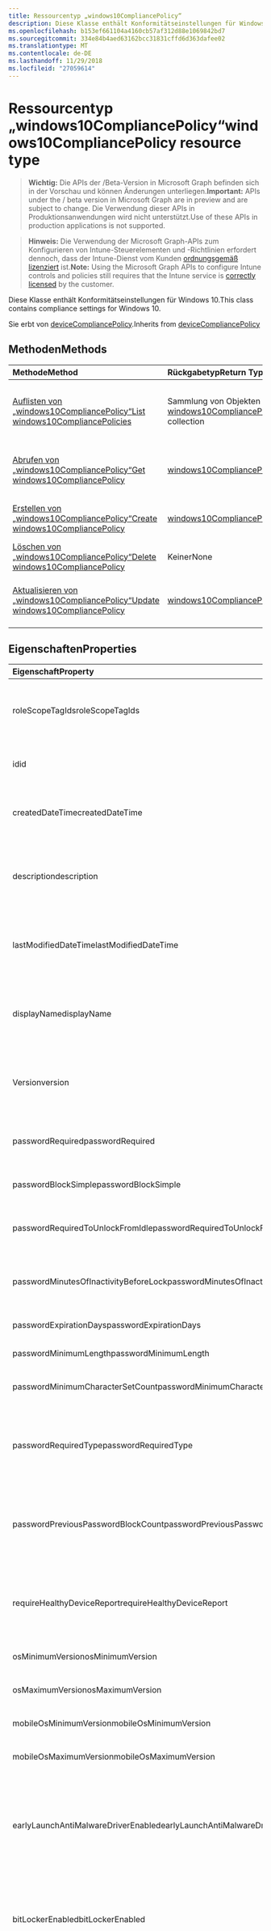 ```yaml
---
title: Ressourcentyp „windows10CompliancePolicy“
description: Diese Klasse enthält Konformitätseinstellungen für Windows 10.
ms.openlocfilehash: b153ef661104a4160cb57af312d88e1069842bd7
ms.sourcegitcommit: 334e84b4aed63162bcc31831cffd6d363dafee02
ms.translationtype: MT
ms.contentlocale: de-DE
ms.lasthandoff: 11/29/2018
ms.locfileid: "27059614"
---
```

# <a name="windows10compliancepolicy-resource-type"></a><span data-ttu-id="c45f6-103">Ressourcentyp „windows10CompliancePolicy“</span><span class="sxs-lookup"><span data-stu-id="c45f6-103">windows10CompliancePolicy resource type</span></span>

> <span data-ttu-id="c45f6-104">**Wichtig:** Die APIs der /Beta-Version in Microsoft Graph befinden sich in der Vorschau und können Änderungen unterliegen.</span><span class="sxs-lookup"><span data-stu-id="c45f6-104">**Important:** APIs under the / beta version in Microsoft Graph are in preview and are subject to change.</span></span> <span data-ttu-id="c45f6-105">Die Verwendung dieser APIs in Produktionsanwendungen wird nicht unterstützt.</span><span class="sxs-lookup"><span data-stu-id="c45f6-105">Use of these APIs in production applications is not supported.</span></span>

> <span data-ttu-id="c45f6-106">**Hinweis:** Die Verwendung der Microsoft Graph-APIs zum Konfigurieren von Intune-Steuerelementen und -Richtlinien erfordert dennoch, dass der Intune-Dienst vom Kunden [ordnungsgemäß lizenziert](https://go.microsoft.com/fwlink/?linkid=839381) ist.</span><span class="sxs-lookup"><span data-stu-id="c45f6-106">**Note:** Using the Microsoft Graph APIs to configure Intune controls and policies still requires that the Intune service is [correctly licensed](https://go.microsoft.com/fwlink/?linkid=839381) by the customer.</span></span>

<span data-ttu-id="c45f6-107">Diese Klasse enthält Konformitätseinstellungen für Windows 10.</span><span class="sxs-lookup"><span data-stu-id="c45f6-107">This class contains compliance settings for Windows 10.</span></span>

<span data-ttu-id="c45f6-108">Sie erbt von [deviceCompliancePolicy](../resources/intune-deviceconfig-devicecompliancepolicy.md).</span><span class="sxs-lookup"><span data-stu-id="c45f6-108">Inherits from [deviceCompliancePolicy](../resources/intune-deviceconfig-devicecompliancepolicy.md)</span></span>

## <a name="methods"></a><span data-ttu-id="c45f6-109">Methoden</span><span class="sxs-lookup"><span data-stu-id="c45f6-109">Methods</span></span>
|<span data-ttu-id="c45f6-110">Methode</span><span class="sxs-lookup"><span data-stu-id="c45f6-110">Method</span></span>|<span data-ttu-id="c45f6-111">Rückgabetyp</span><span class="sxs-lookup"><span data-stu-id="c45f6-111">Return Type</span></span>|<span data-ttu-id="c45f6-112">Beschreibung</span><span class="sxs-lookup"><span data-stu-id="c45f6-112">Description</span></span>|
|:---|:---|:---|
|[<span data-ttu-id="c45f6-113">Auflisten von „windows10CompliancePolicy“</span><span class="sxs-lookup"><span data-stu-id="c45f6-113">List windows10CompliancePolicies</span></span>](../api/intune-deviceconfig-windows10compliancepolicy-list.md)|<span data-ttu-id="c45f6-114">Sammlung von Objekten des Typs [windows10CompliancePolicy](../resources/intune-deviceconfig-windows10compliancepolicy.md)</span><span class="sxs-lookup"><span data-stu-id="c45f6-114">[windows10CompliancePolicy](../resources/intune-deviceconfig-windows10compliancepolicy.md) collection</span></span>|<span data-ttu-id="c45f6-115">Listet die Eigenschaften und Beziehungen von Objekten des Typs [windows10CompliancePolicy](../resources/intune-deviceconfig-windows10compliancepolicy.md) auf.</span><span class="sxs-lookup"><span data-stu-id="c45f6-115">List properties and relationships of the [windows10CompliancePolicy](../resources/intune-deviceconfig-windows10compliancepolicy.md) objects.</span></span>|
|[<span data-ttu-id="c45f6-116">Abrufen von „windows10CompliancePolicy“</span><span class="sxs-lookup"><span data-stu-id="c45f6-116">Get windows10CompliancePolicy</span></span>](../api/intune-deviceconfig-windows10compliancepolicy-get.md)|[<span data-ttu-id="c45f6-117">windows10CompliancePolicy</span><span class="sxs-lookup"><span data-stu-id="c45f6-117">windows10CompliancePolicy</span></span>](../resources/intune-deviceconfig-windows10compliancepolicy.md)|<span data-ttu-id="c45f6-118">Liest die Eigenschaften und Beziehungen von Objekten des Typs [windows10CompliancePolicy](../resources/intune-deviceconfig-windows10compliancepolicy.md).</span><span class="sxs-lookup"><span data-stu-id="c45f6-118">Read properties and relationships of the [windows10CompliancePolicy](../resources/intune-deviceconfig-windows10compliancepolicy.md) object.</span></span>|
|[<span data-ttu-id="c45f6-119">Erstellen von „windows10CompliancePolicy“</span><span class="sxs-lookup"><span data-stu-id="c45f6-119">Create windows10CompliancePolicy</span></span>](../api/intune-deviceconfig-windows10compliancepolicy-create.md)|[<span data-ttu-id="c45f6-120">windows10CompliancePolicy</span><span class="sxs-lookup"><span data-stu-id="c45f6-120">windows10CompliancePolicy</span></span>](../resources/intune-deviceconfig-windows10compliancepolicy.md)|<span data-ttu-id="c45f6-121">Erstellt neue Objekte des Typs [windows10CompliancePolicy](../resources/intune-deviceconfig-windows10compliancepolicy.md).</span><span class="sxs-lookup"><span data-stu-id="c45f6-121">Create a new [windows10CompliancePolicy](../resources/intune-deviceconfig-windows10compliancepolicy.md) object.</span></span>|
|[<span data-ttu-id="c45f6-122">Löschen von „windows10CompliancePolicy“</span><span class="sxs-lookup"><span data-stu-id="c45f6-122">Delete windows10CompliancePolicy</span></span>](../api/intune-deviceconfig-windows10compliancepolicy-delete.md)|<span data-ttu-id="c45f6-123">Keiner</span><span class="sxs-lookup"><span data-stu-id="c45f6-123">None</span></span>|<span data-ttu-id="c45f6-124">Löscht Objekte des Typs [windows10CompliancePolicy](../resources/intune-deviceconfig-windows10compliancepolicy.md).</span><span class="sxs-lookup"><span data-stu-id="c45f6-124">Deletes a [windows10CompliancePolicy](../resources/intune-deviceconfig-windows10compliancepolicy.md).</span></span>|
|[<span data-ttu-id="c45f6-125">Aktualisieren von „windows10CompliancePolicy“</span><span class="sxs-lookup"><span data-stu-id="c45f6-125">Update windows10CompliancePolicy</span></span>](../api/intune-deviceconfig-windows10compliancepolicy-update.md)|[<span data-ttu-id="c45f6-126">windows10CompliancePolicy</span><span class="sxs-lookup"><span data-stu-id="c45f6-126">windows10CompliancePolicy</span></span>](../resources/intune-deviceconfig-windows10compliancepolicy.md)|<span data-ttu-id="c45f6-127">Aktualisiert die Eigenschaften von Objekten des Typs [windows10CompliancePolicy](../resources/intune-deviceconfig-windows10compliancepolicy.md).</span><span class="sxs-lookup"><span data-stu-id="c45f6-127">Update the properties of a [windows10CompliancePolicy](../resources/intune-deviceconfig-windows10compliancepolicy.md) object.</span></span>|

## <a name="properties"></a><span data-ttu-id="c45f6-128">Eigenschaften</span><span class="sxs-lookup"><span data-stu-id="c45f6-128">Properties</span></span>
|<span data-ttu-id="c45f6-129">Eigenschaft</span><span class="sxs-lookup"><span data-stu-id="c45f6-129">Property</span></span>|<span data-ttu-id="c45f6-130">Typ</span><span class="sxs-lookup"><span data-stu-id="c45f6-130">Type</span></span>|<span data-ttu-id="c45f6-131">Beschreibung</span><span class="sxs-lookup"><span data-stu-id="c45f6-131">Description</span></span>|
|:---|:---|:---|
|<span data-ttu-id="c45f6-132">roleScopeTagIds</span><span class="sxs-lookup"><span data-stu-id="c45f6-132">roleScopeTagIds</span></span>|<span data-ttu-id="c45f6-133">Collection von Objekten des Typs „String“</span><span class="sxs-lookup"><span data-stu-id="c45f6-133">String collection</span></span>|<span data-ttu-id="c45f6-134">Liste der Bereich Tags für diese Instanz der Entität.</span><span class="sxs-lookup"><span data-stu-id="c45f6-134">List of Scope Tags for this Entity instance.</span></span> <span data-ttu-id="c45f6-135">Geerbt von [deviceCompliancePolicy](../resources/intune-deviceconfig-devicecompliancepolicy.md).</span><span class="sxs-lookup"><span data-stu-id="c45f6-135">Inherited from [deviceCompliancePolicy](../resources/intune-deviceconfig-devicecompliancepolicy.md)</span></span>|
|<span data-ttu-id="c45f6-136">id</span><span class="sxs-lookup"><span data-stu-id="c45f6-136">id</span></span>|<span data-ttu-id="c45f6-137">String</span><span class="sxs-lookup"><span data-stu-id="c45f6-137">String</span></span>|<span data-ttu-id="c45f6-138">Schlüssel der Entität</span><span class="sxs-lookup"><span data-stu-id="c45f6-138">Key of the entity.</span></span> <span data-ttu-id="c45f6-139">Geerbt von [deviceCompliancePolicy](../resources/intune-deviceconfig-devicecompliancepolicy.md).</span><span class="sxs-lookup"><span data-stu-id="c45f6-139">Inherited from [deviceCompliancePolicy](../resources/intune-deviceconfig-devicecompliancepolicy.md)</span></span>|
|<span data-ttu-id="c45f6-140">createdDateTime</span><span class="sxs-lookup"><span data-stu-id="c45f6-140">createdDateTime</span></span>|<span data-ttu-id="c45f6-141">DateTimeOffset</span><span class="sxs-lookup"><span data-stu-id="c45f6-141">DateTimeOffset</span></span>|<span data-ttu-id="c45f6-142">Datum und Uhrzeit der Erstellung des Objekts.</span><span class="sxs-lookup"><span data-stu-id="c45f6-142">DateTime the object was created.</span></span> <span data-ttu-id="c45f6-143">Geerbt von [deviceCompliancePolicy](../resources/intune-deviceconfig-devicecompliancepolicy.md).</span><span class="sxs-lookup"><span data-stu-id="c45f6-143">Inherited from [deviceCompliancePolicy](../resources/intune-deviceconfig-devicecompliancepolicy.md)</span></span>|
|<span data-ttu-id="c45f6-144">description</span><span class="sxs-lookup"><span data-stu-id="c45f6-144">description</span></span>|<span data-ttu-id="c45f6-145">String</span><span class="sxs-lookup"><span data-stu-id="c45f6-145">String</span></span>|<span data-ttu-id="c45f6-146">Beschreibung der Gerätekonfiguration (vom Administrator festgelegt).</span><span class="sxs-lookup"><span data-stu-id="c45f6-146">Admin provided description of the Device Configuration.</span></span> <span data-ttu-id="c45f6-147">Geerbt von [deviceCompliancePolicy](../resources/intune-deviceconfig-devicecompliancepolicy.md).</span><span class="sxs-lookup"><span data-stu-id="c45f6-147">Inherited from [deviceCompliancePolicy](../resources/intune-deviceconfig-devicecompliancepolicy.md)</span></span>|
|<span data-ttu-id="c45f6-148">lastModifiedDateTime</span><span class="sxs-lookup"><span data-stu-id="c45f6-148">lastModifiedDateTime</span></span>|<span data-ttu-id="c45f6-149">DateTimeOffset</span><span class="sxs-lookup"><span data-stu-id="c45f6-149">DateTimeOffset</span></span>|<span data-ttu-id="c45f6-150">Datum und Uhrzeit der letzten Änderung des Objekts.</span><span class="sxs-lookup"><span data-stu-id="c45f6-150">DateTime the object was last modified.</span></span> <span data-ttu-id="c45f6-151">Geerbt von [deviceCompliancePolicy](../resources/intune-deviceconfig-devicecompliancepolicy.md).</span><span class="sxs-lookup"><span data-stu-id="c45f6-151">Inherited from [deviceCompliancePolicy](../resources/intune-deviceconfig-devicecompliancepolicy.md)</span></span>|
|<span data-ttu-id="c45f6-152">displayName</span><span class="sxs-lookup"><span data-stu-id="c45f6-152">displayName</span></span>|<span data-ttu-id="c45f6-153">String</span><span class="sxs-lookup"><span data-stu-id="c45f6-153">String</span></span>|<span data-ttu-id="c45f6-154">Name der Gerätekonfiguration (vom Administrator festgelegt).</span><span class="sxs-lookup"><span data-stu-id="c45f6-154">Admin provided name of the device configuration.</span></span> <span data-ttu-id="c45f6-155">Geerbt von [deviceCompliancePolicy](../resources/intune-deviceconfig-devicecompliancepolicy.md).</span><span class="sxs-lookup"><span data-stu-id="c45f6-155">Inherited from [deviceCompliancePolicy](../resources/intune-deviceconfig-devicecompliancepolicy.md)</span></span>|
|<span data-ttu-id="c45f6-156">Version</span><span class="sxs-lookup"><span data-stu-id="c45f6-156">version</span></span>|<span data-ttu-id="c45f6-157">Int32</span><span class="sxs-lookup"><span data-stu-id="c45f6-157">Int32</span></span>|<span data-ttu-id="c45f6-158">Version der Gerätekonfiguration.</span><span class="sxs-lookup"><span data-stu-id="c45f6-158">Version of the device configuration.</span></span> <span data-ttu-id="c45f6-159">Geerbt von [deviceCompliancePolicy](../resources/intune-deviceconfig-devicecompliancepolicy.md).</span><span class="sxs-lookup"><span data-stu-id="c45f6-159">Inherited from [deviceCompliancePolicy](../resources/intune-deviceconfig-devicecompliancepolicy.md)</span></span>|
|<span data-ttu-id="c45f6-160">passwordRequired</span><span class="sxs-lookup"><span data-stu-id="c45f6-160">passwordRequired</span></span>|<span data-ttu-id="c45f6-161">Boolean</span><span class="sxs-lookup"><span data-stu-id="c45f6-161">Boolean</span></span>|<span data-ttu-id="c45f6-162">Legt fest, dass zum Entsperren des Windows-Geräts ein Kennwort erforderlich ist.</span><span class="sxs-lookup"><span data-stu-id="c45f6-162">Require a password to unlock Windows device.</span></span>|
|<span data-ttu-id="c45f6-163">passwordBlockSimple</span><span class="sxs-lookup"><span data-stu-id="c45f6-163">passwordBlockSimple</span></span>|<span data-ttu-id="c45f6-164">Boolean</span><span class="sxs-lookup"><span data-stu-id="c45f6-164">Boolean</span></span>|<span data-ttu-id="c45f6-165">Gibt an, ob einfache Kennwörter erlaubt sind.</span><span class="sxs-lookup"><span data-stu-id="c45f6-165">Indicates whether or not to block simple password.</span></span>|
|<span data-ttu-id="c45f6-166">passwordRequiredToUnlockFromIdle</span><span class="sxs-lookup"><span data-stu-id="c45f6-166">passwordRequiredToUnlockFromIdle</span></span>|<span data-ttu-id="c45f6-167">Boolean</span><span class="sxs-lookup"><span data-stu-id="c45f6-167">Boolean</span></span>|<span data-ttu-id="c45f6-168">Legt fest, dass zum Entsperren eines im Leerlauf laufenden Geräts ein Kennwort erforderlich ist.</span><span class="sxs-lookup"><span data-stu-id="c45f6-168">Require a password to unlock an idle device.</span></span>|
|<span data-ttu-id="c45f6-169">passwordMinutesOfInactivityBeforeLock</span><span class="sxs-lookup"><span data-stu-id="c45f6-169">passwordMinutesOfInactivityBeforeLock</span></span>|<span data-ttu-id="c45f6-170">Int32</span><span class="sxs-lookup"><span data-stu-id="c45f6-170">Int32</span></span>|<span data-ttu-id="c45f6-171">Zeitraum von Inaktivität in Minuten, nach dem die Eingabe eines Kennworts gefordert wird</span><span class="sxs-lookup"><span data-stu-id="c45f6-171">Minutes of inactivity before a password is required.</span></span>|
|<span data-ttu-id="c45f6-172">passwordExpirationDays</span><span class="sxs-lookup"><span data-stu-id="c45f6-172">passwordExpirationDays</span></span>|<span data-ttu-id="c45f6-173">Int32</span><span class="sxs-lookup"><span data-stu-id="c45f6-173">Int32</span></span>|<span data-ttu-id="c45f6-174">Zeitraum in Tagen bis zum Ablaufen des Kennworts</span><span class="sxs-lookup"><span data-stu-id="c45f6-174">The password expiration in days.</span></span>|
|<span data-ttu-id="c45f6-175">passwordMinimumLength</span><span class="sxs-lookup"><span data-stu-id="c45f6-175">passwordMinimumLength</span></span>|<span data-ttu-id="c45f6-176">Int32</span><span class="sxs-lookup"><span data-stu-id="c45f6-176">Int32</span></span>|<span data-ttu-id="c45f6-177">Mindestlänge des Kennworts</span><span class="sxs-lookup"><span data-stu-id="c45f6-177">The minimum password length.</span></span>|
|<span data-ttu-id="c45f6-178">passwordMinimumCharacterSetCount</span><span class="sxs-lookup"><span data-stu-id="c45f6-178">passwordMinimumCharacterSetCount</span></span>|<span data-ttu-id="c45f6-179">Int32</span><span class="sxs-lookup"><span data-stu-id="c45f6-179">Int32</span></span>|<span data-ttu-id="c45f6-180">Anzahl der Zeichensätze, die im Kennwort enthalten sein müssen</span><span class="sxs-lookup"><span data-stu-id="c45f6-180">The number of character sets required in the password.</span></span>|
|<span data-ttu-id="c45f6-181">passwordRequiredType</span><span class="sxs-lookup"><span data-stu-id="c45f6-181">passwordRequiredType</span></span>|[<span data-ttu-id="c45f6-182">requiredPasswordType</span><span class="sxs-lookup"><span data-stu-id="c45f6-182">requiredPasswordType</span></span>](../resources/intune-deviceconfig-requiredpasswordtype.md)|<span data-ttu-id="c45f6-183">Geforderter Kennworttyp.</span><span class="sxs-lookup"><span data-stu-id="c45f6-183">The required password type.</span></span> <span data-ttu-id="c45f6-184">Mögliche Werte sind: `deviceDefault`, `alphanumeric` und `numeric`.</span><span class="sxs-lookup"><span data-stu-id="c45f6-184">Possible values are: `deviceDefault`, `alphanumeric`, `numeric`.</span></span>|
|<span data-ttu-id="c45f6-185">passwordPreviousPasswordBlockCount</span><span class="sxs-lookup"><span data-stu-id="c45f6-185">passwordPreviousPasswordBlockCount</span></span>|<span data-ttu-id="c45f6-186">Int32</span><span class="sxs-lookup"><span data-stu-id="c45f6-186">Int32</span></span>|<span data-ttu-id="c45f6-187">Grenze für die Wiederverwendung von Kennwörtern. Der festgelegte Wert gibt an, von wie vielen der zuletzt genutzten Kennwörter sich das Kennwort unterscheiden muss.</span><span class="sxs-lookup"><span data-stu-id="c45f6-187">The number of previous passwords to prevent re-use of.</span></span>|
|<span data-ttu-id="c45f6-188">requireHealthyDeviceReport</span><span class="sxs-lookup"><span data-stu-id="c45f6-188">requireHealthyDeviceReport</span></span>|<span data-ttu-id="c45f6-189">Boolean</span><span class="sxs-lookup"><span data-stu-id="c45f6-189">Boolean</span></span>|<span data-ttu-id="c45f6-190">Legt fest, dass die Integrität von Geräten durch den Windows-Integritätsnachweis für Geräte bestätigt werden muss.</span><span class="sxs-lookup"><span data-stu-id="c45f6-190">Require devices to be reported as healthy by Windows Device Health Attestation.</span></span>|
|<span data-ttu-id="c45f6-191">osMinimumVersion</span><span class="sxs-lookup"><span data-stu-id="c45f6-191">osMinimumVersion</span></span>|<span data-ttu-id="c45f6-192">String</span><span class="sxs-lookup"><span data-stu-id="c45f6-192">String</span></span>|<span data-ttu-id="c45f6-193">Mindestversion von Windows 10</span><span class="sxs-lookup"><span data-stu-id="c45f6-193">Minimum Windows 10 version.</span></span>|
|<span data-ttu-id="c45f6-194">osMaximumVersion</span><span class="sxs-lookup"><span data-stu-id="c45f6-194">osMaximumVersion</span></span>|<span data-ttu-id="c45f6-195">String</span><span class="sxs-lookup"><span data-stu-id="c45f6-195">String</span></span>|<span data-ttu-id="c45f6-196">Maximalversion von Windows 10</span><span class="sxs-lookup"><span data-stu-id="c45f6-196">Maximum Windows 10 version.</span></span>|
|<span data-ttu-id="c45f6-197">mobileOsMinimumVersion</span><span class="sxs-lookup"><span data-stu-id="c45f6-197">mobileOsMinimumVersion</span></span>|<span data-ttu-id="c45f6-198">String</span><span class="sxs-lookup"><span data-stu-id="c45f6-198">String</span></span>|<span data-ttu-id="c45f6-199">Mindestversion von Windows Phone</span><span class="sxs-lookup"><span data-stu-id="c45f6-199">Minimum Windows Phone version.</span></span>|
|<span data-ttu-id="c45f6-200">mobileOsMaximumVersion</span><span class="sxs-lookup"><span data-stu-id="c45f6-200">mobileOsMaximumVersion</span></span>|<span data-ttu-id="c45f6-201">String</span><span class="sxs-lookup"><span data-stu-id="c45f6-201">String</span></span>|<span data-ttu-id="c45f6-202">Maximalversion von Windows Phone</span><span class="sxs-lookup"><span data-stu-id="c45f6-202">Maximum Windows Phone version.</span></span>|
|<span data-ttu-id="c45f6-203">earlyLaunchAntiMalwareDriverEnabled</span><span class="sxs-lookup"><span data-stu-id="c45f6-203">earlyLaunchAntiMalwareDriverEnabled</span></span>|<span data-ttu-id="c45f6-204">Boolescher Wert</span><span class="sxs-lookup"><span data-stu-id="c45f6-204">Boolean</span></span>|<span data-ttu-id="c45f6-205">Legt fest, dass die Integrität von Geräten durch den Windows-Integritätsnachweis für Geräte bestätigt werden muss: Der Treiber für Antischadsoftware-Frühstart ist aktiviert.</span><span class="sxs-lookup"><span data-stu-id="c45f6-205">Require devices to be reported as healthy by Windows Device Health Attestation - early launch antimalware driver is enabled.</span></span>|
|<span data-ttu-id="c45f6-206">bitLockerEnabled</span><span class="sxs-lookup"><span data-stu-id="c45f6-206">bitLockerEnabled</span></span>|<span data-ttu-id="c45f6-207">Boolescher Wert</span><span class="sxs-lookup"><span data-stu-id="c45f6-207">Boolean</span></span>|<span data-ttu-id="c45f6-208">Legt fest, dass die Integrität von Geräten durch den Windows-Integritätsnachweis für Geräte bestätigt werden muss: BitLocker ist aktiviert.</span><span class="sxs-lookup"><span data-stu-id="c45f6-208">Require devices to be reported healthy by Windows Device Health Attestation - bit locker is enabled</span></span>|
|<span data-ttu-id="c45f6-209">secureBootEnabled</span><span class="sxs-lookup"><span data-stu-id="c45f6-209">secureBootEnabled</span></span>|<span data-ttu-id="c45f6-210">Boolescher Wert</span><span class="sxs-lookup"><span data-stu-id="c45f6-210">Boolean</span></span>|<span data-ttu-id="c45f6-211">Legt fest, dass die Integrität von Geräten durch den Windows-Integritätsnachweis für Geräte bestätigt werden muss: Die Option „Sicherer Start“ ist aktiviert.</span><span class="sxs-lookup"><span data-stu-id="c45f6-211">Require devices to be reported as healthy by Windows Device Health Attestation - secure boot is enabled.</span></span>|
|<span data-ttu-id="c45f6-212">codeIntegrityEnabled</span><span class="sxs-lookup"><span data-stu-id="c45f6-212">codeIntegrityEnabled</span></span>|<span data-ttu-id="c45f6-213">Boolescher Wert</span><span class="sxs-lookup"><span data-stu-id="c45f6-213">Boolean</span></span>|<span data-ttu-id="c45f6-214">Legt fest, dass die Integrität von Geräten durch den Windows-Integritätsnachweis für Geräte bestätigt werden muss.</span><span class="sxs-lookup"><span data-stu-id="c45f6-214">Require devices to be reported as healthy by Windows Device Health Attestation.</span></span>|
|<span data-ttu-id="c45f6-215">storageRequireEncryption</span><span class="sxs-lookup"><span data-stu-id="c45f6-215">storageRequireEncryption</span></span>|<span data-ttu-id="c45f6-216">Boolescher Wert</span><span class="sxs-lookup"><span data-stu-id="c45f6-216">Boolean</span></span>|<span data-ttu-id="c45f6-217">Legt fest, dass auf Windows-Geräten Verschlüsselung gefordert wird.</span><span class="sxs-lookup"><span data-stu-id="c45f6-217">Require encryption on windows devices.</span></span>|
|<span data-ttu-id="c45f6-218">activeFirewallRequired</span><span class="sxs-lookup"><span data-stu-id="c45f6-218">activeFirewallRequired</span></span>|<span data-ttu-id="c45f6-219">Boolesch</span><span class="sxs-lookup"><span data-stu-id="c45f6-219">Boolean</span></span>|<span data-ttu-id="c45f6-220">Erfordern Sie active Firewall auf Windows-Geräten.</span><span class="sxs-lookup"><span data-stu-id="c45f6-220">Require active firewall on Windows devices.</span></span>|
|<span data-ttu-id="c45f6-221">defenderEnabled</span><span class="sxs-lookup"><span data-stu-id="c45f6-221">defenderEnabled</span></span>|<span data-ttu-id="c45f6-222">Boolesch</span><span class="sxs-lookup"><span data-stu-id="c45f6-222">Boolean</span></span>|<span data-ttu-id="c45f6-223">Benötigen Sie Windows Defender Modul auf Windows-Geräten.</span><span class="sxs-lookup"><span data-stu-id="c45f6-223">Require Windows Defender Antimalware on Windows devices.</span></span>|
|<span data-ttu-id="c45f6-224">defenderVersion</span><span class="sxs-lookup"><span data-stu-id="c45f6-224">defenderVersion</span></span>|<span data-ttu-id="c45f6-225">String</span><span class="sxs-lookup"><span data-stu-id="c45f6-225">String</span></span>|<span data-ttu-id="c45f6-226">Benötigen Sie mindestens Version von Windows Defender Modul auf Windows-Geräten.</span><span class="sxs-lookup"><span data-stu-id="c45f6-226">Require Windows Defender Antimalware minimum version on Windows devices.</span></span>|
|<span data-ttu-id="c45f6-227">signatureOutOfDate</span><span class="sxs-lookup"><span data-stu-id="c45f6-227">signatureOutOfDate</span></span>|<span data-ttu-id="c45f6-228">Boolesch</span><span class="sxs-lookup"><span data-stu-id="c45f6-228">Boolean</span></span>|<span data-ttu-id="c45f6-229">Benötigen Sie Windows Defender Modul Signatur, um auf Windows-Geräten Stand sein.</span><span class="sxs-lookup"><span data-stu-id="c45f6-229">Require Windows Defender Antimalware Signature to be up to date on Windows devices.</span></span>|
|<span data-ttu-id="c45f6-230">rtpEnabled</span><span class="sxs-lookup"><span data-stu-id="c45f6-230">rtpEnabled</span></span>|<span data-ttu-id="c45f6-231">Boolesch</span><span class="sxs-lookup"><span data-stu-id="c45f6-231">Boolean</span></span>|<span data-ttu-id="c45f6-232">Benötigen Sie Windows Defender Modul Real-Time Schutz auf Windows-Geräten.</span><span class="sxs-lookup"><span data-stu-id="c45f6-232">Require Windows Defender Antimalware Real-Time Protection on Windows devices.</span></span>|
|<span data-ttu-id="c45f6-233">antivirusRequired</span><span class="sxs-lookup"><span data-stu-id="c45f6-233">antivirusRequired</span></span>|<span data-ttu-id="c45f6-234">Boolesch</span><span class="sxs-lookup"><span data-stu-id="c45f6-234">Boolean</span></span>|<span data-ttu-id="c45f6-235">Erfordern Sie Antivirus-Lösung mit Windows Decurity Center befinden registriert und Überwachung (z. B. Symantec, Windows Defender).</span><span class="sxs-lookup"><span data-stu-id="c45f6-235">Require any Antivirus solution registered with Windows Decurity Center to be on and monitoring (e.g. Symantec, Windows Defender).</span></span>|
|<span data-ttu-id="c45f6-236">antiSpywareRequired</span><span class="sxs-lookup"><span data-stu-id="c45f6-236">antiSpywareRequired</span></span>|<span data-ttu-id="c45f6-237">Boolesch</span><span class="sxs-lookup"><span data-stu-id="c45f6-237">Boolean</span></span>|<span data-ttu-id="c45f6-238">Erfordern Sie AntiSpyware-Lösung mit Windows Decurity Center befinden registriert und Überwachung (z. B. Symantec, Windows Defender).</span><span class="sxs-lookup"><span data-stu-id="c45f6-238">Require any AntiSpyware solution registered with Windows Decurity Center to be on and monitoring (e.g. Symantec, Windows Defender).</span></span>|
|<span data-ttu-id="c45f6-239">validOperatingSystemBuildRanges</span><span class="sxs-lookup"><span data-stu-id="c45f6-239">validOperatingSystemBuildRanges</span></span>|<span data-ttu-id="c45f6-240">[OperatingSystemVersionRange](../resources/intune-deviceconfig-operatingsystemversionrange.md) -Auflistung</span><span class="sxs-lookup"><span data-stu-id="c45f6-240">[operatingSystemVersionRange](../resources/intune-deviceconfig-operatingsystemversionrange.md) collection</span></span>|<span data-ttu-id="c45f6-241">Das gültige Betriebssystem erstellen Bereiche auf Windows-Geräten.</span><span class="sxs-lookup"><span data-stu-id="c45f6-241">The valid operating system build ranges on Windows devices.</span></span> <span data-ttu-id="c45f6-242">Diese Collection darf maximal 10.000 Elemente enthalten.</span><span class="sxs-lookup"><span data-stu-id="c45f6-242">This collection can contain a maximum of 10000 elements.</span></span>|
|<span data-ttu-id="c45f6-243">deviceThreatProtectionEnabled</span><span class="sxs-lookup"><span data-stu-id="c45f6-243">deviceThreatProtectionEnabled</span></span>|<span data-ttu-id="c45f6-244">Boolescher Wert</span><span class="sxs-lookup"><span data-stu-id="c45f6-244">Boolean</span></span>|<span data-ttu-id="c45f6-245">Legt fest, dass auf Geräten der Gerätebedrohungsschutz aktiviert sein muss.</span><span class="sxs-lookup"><span data-stu-id="c45f6-245">Require that devices have enabled device threat protection.</span></span>|
|<span data-ttu-id="c45f6-246">deviceThreatProtectionRequiredSecurityLevel</span><span class="sxs-lookup"><span data-stu-id="c45f6-246">deviceThreatProtectionRequiredSecurityLevel</span></span>|[<span data-ttu-id="c45f6-247">deviceThreatProtectionLevel</span><span class="sxs-lookup"><span data-stu-id="c45f6-247">deviceThreatProtectionLevel</span></span>](../resources/intune-deviceconfig-devicethreatprotectionlevel.md)|<span data-ttu-id="c45f6-248">Erfordern Sie Gerät Bedrohung minimalem Risiko Mail-Schutzstufe Kompatibilität vorgesehenen Unwichtigstes.</span><span class="sxs-lookup"><span data-stu-id="c45f6-248">Require Device Threat Protection minimum risk level to report noncompliance.</span></span> <span data-ttu-id="c45f6-249">Mögliche Werte sind: `unavailable`, `secured`, `low`, `medium`, `high` und `notSet`.</span><span class="sxs-lookup"><span data-stu-id="c45f6-249">Possible values are: `unavailable`, `secured`, `low`, `medium`, `high`, `notSet`.</span></span>|
|<span data-ttu-id="c45f6-250">configurationManagerComplianceRequired</span><span class="sxs-lookup"><span data-stu-id="c45f6-250">configurationManagerComplianceRequired</span></span>|<span data-ttu-id="c45f6-251">Boolesch</span><span class="sxs-lookup"><span data-stu-id="c45f6-251">Boolean</span></span>|<span data-ttu-id="c45f6-252">SCCM Compliance Zustand berücksichtigt für Intune Compliance Zustand berücksichtigen müssen.</span><span class="sxs-lookup"><span data-stu-id="c45f6-252">Require to consider SCCM Compliance state into consideration for Intune Compliance State.</span></span>|

## <a name="relationships"></a><span data-ttu-id="c45f6-253">Beziehungen</span><span class="sxs-lookup"><span data-stu-id="c45f6-253">Relationships</span></span>
|<span data-ttu-id="c45f6-254">Beziehung</span><span class="sxs-lookup"><span data-stu-id="c45f6-254">Relationship</span></span>|<span data-ttu-id="c45f6-255">Typ</span><span class="sxs-lookup"><span data-stu-id="c45f6-255">Type</span></span>|<span data-ttu-id="c45f6-256">Beschreibung</span><span class="sxs-lookup"><span data-stu-id="c45f6-256">Description</span></span>|
|:---|:---|:---|
|<span data-ttu-id="c45f6-257">scheduledActionsForRule</span><span class="sxs-lookup"><span data-stu-id="c45f6-257">scheduledActionsForRule</span></span>|<span data-ttu-id="c45f6-258">Sammlung von Objekten des Typs [deviceComplianceScheduledActionForRule](../resources/intune-deviceconfig-devicecompliancescheduledactionforrule.md)</span><span class="sxs-lookup"><span data-stu-id="c45f6-258">[deviceComplianceScheduledActionForRule](../resources/intune-deviceconfig-devicecompliancescheduledactionforrule.md) collection</span></span>|<span data-ttu-id="c45f6-259">Liste der geplanten Aktionen für die Regel. Geerbt von [deviceCompliancePolicy](../resources/intune-deviceconfig-devicecompliancepolicy.md).</span><span class="sxs-lookup"><span data-stu-id="c45f6-259">The list of scheduled action for this rule Inherited from [deviceCompliancePolicy](../resources/intune-deviceconfig-devicecompliancepolicy.md)</span></span>|
|<span data-ttu-id="c45f6-260">deviceStatuses</span><span class="sxs-lookup"><span data-stu-id="c45f6-260">deviceStatuses</span></span>|<span data-ttu-id="c45f6-261">Sammlung von Objekten des Typs [deviceComplianceDeviceStatus](../resources/intune-deviceconfig-devicecompliancedevicestatus.md)</span><span class="sxs-lookup"><span data-stu-id="c45f6-261">[deviceComplianceDeviceStatus](../resources/intune-deviceconfig-devicecompliancedevicestatus.md) collection</span></span>|<span data-ttu-id="c45f6-262">Liste von Objekten des Typs „deviceComplianceDeviceStatus“.</span><span class="sxs-lookup"><span data-stu-id="c45f6-262">List of DeviceComplianceDeviceStatus.</span></span> <span data-ttu-id="c45f6-263">Geerbt von [deviceCompliancePolicy](../resources/intune-deviceconfig-devicecompliancepolicy.md).</span><span class="sxs-lookup"><span data-stu-id="c45f6-263">Inherited from [deviceCompliancePolicy](../resources/intune-deviceconfig-devicecompliancepolicy.md)</span></span>|
|<span data-ttu-id="c45f6-264">userStatuses</span><span class="sxs-lookup"><span data-stu-id="c45f6-264">userStatuses</span></span>|<span data-ttu-id="c45f6-265">Sammlung von Objekten des Typs [deviceComplianceUserStatus](../resources/intune-deviceconfig-devicecomplianceuserstatus.md)</span><span class="sxs-lookup"><span data-stu-id="c45f6-265">[deviceComplianceUserStatus](../resources/intune-deviceconfig-devicecomplianceuserstatus.md) collection</span></span>|<span data-ttu-id="c45f6-266">Liste von Objekten des Typs „deviceComplianceUserStatus“.</span><span class="sxs-lookup"><span data-stu-id="c45f6-266">List of DeviceComplianceUserStatus.</span></span> <span data-ttu-id="c45f6-267">Geerbt von [deviceCompliancePolicy](../resources/intune-deviceconfig-devicecompliancepolicy.md).</span><span class="sxs-lookup"><span data-stu-id="c45f6-267">Inherited from [deviceCompliancePolicy](../resources/intune-deviceconfig-devicecompliancepolicy.md)</span></span>|
|<span data-ttu-id="c45f6-268">deviceStatusOverview</span><span class="sxs-lookup"><span data-stu-id="c45f6-268">deviceStatusOverview</span></span>|[<span data-ttu-id="c45f6-269">deviceComplianceDeviceOverview</span><span class="sxs-lookup"><span data-stu-id="c45f6-269">deviceComplianceDeviceOverview</span></span>](../resources/intune-deviceconfig-devicecompliancedeviceoverview.md)|<span data-ttu-id="c45f6-270">Übersicht über den Status der Gerätekonformität nach Gerät. Geerbt von [deviceCompliancePolicy](../resources/intune-deviceconfig-devicecompliancepolicy.md).</span><span class="sxs-lookup"><span data-stu-id="c45f6-270">Device compliance devices status overview Inherited from [deviceCompliancePolicy](../resources/intune-deviceconfig-devicecompliancepolicy.md)</span></span>|
|<span data-ttu-id="c45f6-271">userStatusOverview</span><span class="sxs-lookup"><span data-stu-id="c45f6-271">userStatusOverview</span></span>|[<span data-ttu-id="c45f6-272">deviceComplianceUserOverview</span><span class="sxs-lookup"><span data-stu-id="c45f6-272">deviceComplianceUserOverview</span></span>](../resources/intune-deviceconfig-devicecomplianceuseroverview.md)|<span data-ttu-id="c45f6-273">Übersicht über den Status der Gerätekonformität nach Benutzer. Geerbt von [deviceCompliancePolicy](../resources/intune-deviceconfig-devicecompliancepolicy.md).</span><span class="sxs-lookup"><span data-stu-id="c45f6-273">Device compliance users status overview Inherited from [deviceCompliancePolicy](../resources/intune-deviceconfig-devicecompliancepolicy.md)</span></span>|
|<span data-ttu-id="c45f6-274">deviceSettingStateSummaries</span><span class="sxs-lookup"><span data-stu-id="c45f6-274">deviceSettingStateSummaries</span></span>|<span data-ttu-id="c45f6-275"> [settingStateDeviceSummary](../resources/intune-deviceconfig-settingstatedevicesummary.md)-Sammlung</span><span class="sxs-lookup"><span data-stu-id="c45f6-275">[settingStateDeviceSummary](../resources/intune-deviceconfig-settingstatedevicesummary.md) collection</span></span>|<span data-ttu-id="c45f6-276">Übersicht über den Einstellungsstatus der Konformitätsrichtlinie nach Gerät. Geerbt von [deviceConfiguration](../resources/intune-deviceconfig-devicecompliancepolicy.md).</span><span class="sxs-lookup"><span data-stu-id="c45f6-276">Compliance Setting State Device Summary Inherited from [deviceCompliancePolicy](../resources/intune-deviceconfig-devicecompliancepolicy.md)</span></span>|
|<span data-ttu-id="c45f6-277">assignments</span><span class="sxs-lookup"><span data-stu-id="c45f6-277">assignments</span></span>|<span data-ttu-id="c45f6-278">Sammlung von Objekten des Typs [deviceCompliancePolicyAssignment](../resources/intune-deviceconfig-devicecompliancepolicyassignment.md)</span><span class="sxs-lookup"><span data-stu-id="c45f6-278">[deviceCompliancePolicyAssignment](../resources/intune-deviceconfig-devicecompliancepolicyassignment.md) collection</span></span>|<span data-ttu-id="c45f6-279">Sammlung von Zuweisungen für die Konformitätsrichtlinie.</span><span class="sxs-lookup"><span data-stu-id="c45f6-279">The collection of assignments for this compliance policy.</span></span> <span data-ttu-id="c45f6-280">Geerbt von [deviceCompliancePolicy](../resources/intune-deviceconfig-devicecompliancepolicy.md).</span><span class="sxs-lookup"><span data-stu-id="c45f6-280">Inherited from [deviceCompliancePolicy](../resources/intune-deviceconfig-devicecompliancepolicy.md)</span></span>|

## <a name="json-representation"></a><span data-ttu-id="c45f6-281">JSON-Darstellung</span><span class="sxs-lookup"><span data-stu-id="c45f6-281">JSON Representation</span></span>
<span data-ttu-id="c45f6-282">Es folgt eine JSON-Darstellung der Ressource.</span><span class="sxs-lookup"><span data-stu-id="c45f6-282">Here is a JSON representation of the resource.</span></span>
<!-- {
  "blockType": "resource",
  "keyProperty": "id",
  "@odata.type": "microsoft.graph.windows10CompliancePolicy"
}
-->
``` json
{
  "@odata.type": "#microsoft.graph.windows10CompliancePolicy",
  "roleScopeTagIds": [
    "String"
  ],
  "id": "String (identifier)",
  "createdDateTime": "String (timestamp)",
  "description": "String",
  "lastModifiedDateTime": "String (timestamp)",
  "displayName": "String",
  "version": 1024,
  "passwordRequired": true,
  "passwordBlockSimple": true,
  "passwordRequiredToUnlockFromIdle": true,
  "passwordMinutesOfInactivityBeforeLock": 1024,
  "passwordExpirationDays": 1024,
  "passwordMinimumLength": 1024,
  "passwordMinimumCharacterSetCount": 1024,
  "passwordRequiredType": "String",
  "passwordPreviousPasswordBlockCount": 1024,
  "requireHealthyDeviceReport": true,
  "osMinimumVersion": "String",
  "osMaximumVersion": "String",
  "mobileOsMinimumVersion": "String",
  "mobileOsMaximumVersion": "String",
  "earlyLaunchAntiMalwareDriverEnabled": true,
  "bitLockerEnabled": true,
  "secureBootEnabled": true,
  "codeIntegrityEnabled": true,
  "storageRequireEncryption": true,
  "activeFirewallRequired": true,
  "defenderEnabled": true,
  "defenderVersion": "String",
  "signatureOutOfDate": true,
  "rtpEnabled": true,
  "antivirusRequired": true,
  "antiSpywareRequired": true,
  "validOperatingSystemBuildRanges": [
    {
      "@odata.type": "microsoft.graph.operatingSystemVersionRange",
      "description": "String",
      "lowestVersion": "String",
      "highestVersion": "String"
    }
  ],
  "deviceThreatProtectionEnabled": true,
  "deviceThreatProtectionRequiredSecurityLevel": "String",
  "configurationManagerComplianceRequired": true
}
```





